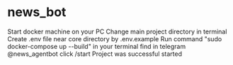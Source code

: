 # news_bot
Start docker machine on your PC
Change main project directory in terminal
Create .env file near core directory by .env.example
Run command "sudo docker-compose up --build" in your terminal
find in telegram @news_agentbot
click /start
Project was successful started
